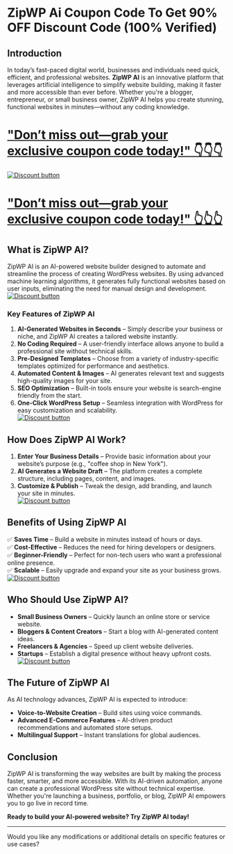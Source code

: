 # ZipWP Ai Coupon Code To Get 90% OFF Discount Code (100% Verified)

## **Introduction**  
In today’s fast-paced digital world, businesses and individuals need quick, efficient, and professional websites. **ZipWP AI** is an innovative platform that leverages artificial intelligence to simplify website building, making it faster and more accessible than ever before. Whether you're a blogger, entrepreneur, or small business owner, ZipWP AI helps you create stunning, functional websites in minutes—without any coding knowledge.  
# [**"Don’t miss out—grab your exclusive coupon code today!"** 👇👇👇](https://zipwp.com/?aff=247cef95)
[![Discount button](https://github.com/user-attachments/assets/d84d81bf-3162-482e-9e2e-e24303a0283e)](https://zipwp.com/?aff=247cef95)
# [**"Don’t miss out—grab your exclusive coupon code today!"** 👆👆👆](https://zipwp.com/?aff=247cef95)
## **What is ZipWP AI?**  
ZipWP AI is an AI-powered website builder designed to automate and streamline the process of creating WordPress websites. By using advanced machine learning algorithms, it generates fully functional websites based on user inputs, eliminating the need for manual design and development.  
[![Discount button](https://github.com/user-attachments/assets/ccfb12d9-66e0-4108-a48b-b47a37fd2aa2)](https://zipwp.com/?aff=247cef95)
### **Key Features of ZipWP AI**  
1. **AI-Generated Websites in Seconds** – Simply describe your business or niche, and ZipWP AI creates a tailored website instantly.  
2. **No Coding Required** – A user-friendly interface allows anyone to build a professional site without technical skills.  
3. **Pre-Designed Templates** – Choose from a variety of industry-specific templates optimized for performance and aesthetics.  
4. **Automated Content & Images** – AI generates relevant text and suggests high-quality images for your site.  
5. **SEO Optimization** – Built-in tools ensure your website is search-engine friendly from the start.  
6. **One-Click WordPress Setup** – Seamless integration with WordPress for easy customization and scalability.  
[![Discount button](https://github.com/user-attachments/assets/ccfb12d9-66e0-4108-a48b-b47a37fd2aa2)](https://zipwp.com/?aff=247cef95)
## **How Does ZipWP AI Work?**  
1. **Enter Your Business Details** – Provide basic information about your website’s purpose (e.g., "coffee shop in New York").  
2. **AI Generates a Website Draft** – The platform creates a complete structure, including pages, content, and images.  
3. **Customize & Publish** – Tweak the design, add branding, and launch your site in minutes.  
[![Discount button](https://github.com/user-attachments/assets/ccfb12d9-66e0-4108-a48b-b47a37fd2aa2)](https://zipwp.com/?aff=247cef95)
## **Benefits of Using ZipWP AI**  
✅ **Saves Time** – Build a website in minutes instead of hours or days.  
✅ **Cost-Effective** – Reduces the need for hiring developers or designers.  
✅ **Beginner-Friendly** – Perfect for non-tech users who want a professional online presence.  
✅ **Scalable** – Easily upgrade and expand your site as your business grows.  
[![Discount button](https://github.com/user-attachments/assets/ccfb12d9-66e0-4108-a48b-b47a37fd2aa2)](https://zipwp.com/?aff=247cef95)
## **Who Should Use ZipWP AI?**  
- **Small Business Owners** – Quickly launch an online store or service website.  
- **Bloggers & Content Creators** – Start a blog with AI-generated content ideas.  
- **Freelancers & Agencies** – Speed up client website deliveries.  
- **Startups** – Establish a digital presence without heavy upfront costs.  
[![Discount button](https://github.com/user-attachments/assets/ccfb12d9-66e0-4108-a48b-b47a37fd2aa2)](https://zipwp.com/?aff=247cef95)
## **The Future of ZipWP AI**  
As AI technology advances, ZipWP AI is expected to introduce:  
- **Voice-to-Website Creation** – Build sites using voice commands.  
- **Advanced E-Commerce Features** – AI-driven product recommendations and automated store setups.  
- **Multilingual Support** – Instant translations for global audiences.  

## **Conclusion**  
ZipWP AI is transforming the way websites are built by making the process faster, smarter, and more accessible. With its AI-driven automation, anyone can create a professional WordPress site without technical expertise. Whether you're launching a business, portfolio, or blog, ZipWP AI empowers you to go live in record time.  

**Ready to build your AI-powered website? Try ZipWP AI today!**  

---  
Would you like any modifications or additional details on specific features or use cases?
